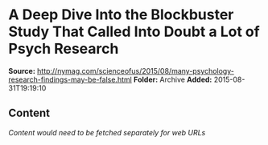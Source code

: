 # A Deep Dive Into the Blockbuster Study That Called Into Doubt a Lot of Psych Research

**Source:** http://nymag.com/scienceofus/2015/08/many-psychology-research-findings-may-be-false.html
**Folder:** Archive
**Added:** 2015-08-31T19:19:10




## Content
*Content would need to be fetched separately for web URLs*
